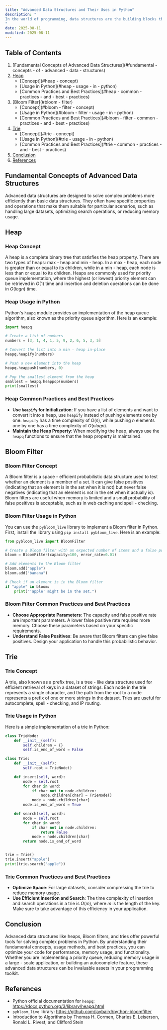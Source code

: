 ```yaml
---
title: "Advanced Data Structures and Their Uses in Python"
description: "
In the world of programming, data structures are the building blocks that enable efficient storage, organization, and manipulation of data. While basic data structures like lists, tuples, and dictionaries in Python are well - known and widely used, advanced data structures offer more specialized functionality and better performance for specific use - cases. This blog will explore several advanced data structures in Python, their fundamental concepts, usage methods, common practices, and best practices.
"
date: 2025-08-11
modified: 2025-08-11
---
```


## Table of Contents
1. [Fundamental Concepts of Advanced Data Structures](#fundamental - concepts - of - advanced - data - structures)
2. [Heap](#heap)
    - [Concept](#heap - concept)
    - [Usage in Python](#heap - usage - in - python)
    - [Common Practices and Best Practices](#heap - common - practices - and - best - practices)
3. [Bloom Filter](#bloom - filter)
    - [Concept](#bloom - filter - concept)
    - [Usage in Python](#bloom - filter - usage - in - python)
    - [Common Practices and Best Practices](#bloom - filter - common - practices - and - best - practices)
4. [Trie](#trie)
    - [Concept](#trie - concept)
    - [Usage in Python](#trie - usage - in - python)
    - [Common Practices and Best Practices](#trie - common - practices - and - best - practices)
5. [Conclusion](#conclusion)
6. [References](#references)


## Fundamental Concepts of Advanced Data Structures
Advanced data structures are designed to solve complex problems more efficiently than basic data structures. They often have specific properties and operations that make them suitable for particular scenarios, such as handling large datasets, optimizing search operations, or reducing memory usage.

## Heap
### Heap Concept
A heap is a complete binary tree that satisfies the heap property. There are two types of heaps: max - heap and min - heap. In a max - heap, each node is greater than or equal to its children, while in a min - heap, each node is less than or equal to its children. Heaps are commonly used for priority queue implementation, where the highest (or lowest) priority element can be retrieved in $O(1)$ time and insertion and deletion operations can be done in $O(log n)$ time.

### Heap Usage in Python
Python's `heapq` module provides an implementation of the heap queue algorithm, also known as the priority queue algorithm. Here is an example:
```python
import heapq

# Create a list of numbers
numbers = [3, 1, 4, 1, 5, 9, 2, 6, 5, 3, 5]

# Convert the list into a min - heap in-place
heapq.heapify(numbers)

# Push a new element into the heap
heapq.heappush(numbers, 0)

# Pop the smallest element from the heap
smallest = heapq.heappop(numbers)
print(smallest)
```

### Heap Common Practices and Best Practices
- **Use `heapify` for Initialization**: If you have a list of elements and want to convert it into a heap, use `heapify` instead of pushing elements one by one. `heapify` has a time complexity of $O(n)$, while pushing $n$ elements one by one has a time complexity of $O(n log n)$.
- **Maintain the Heap Property**: When modifying the heap, always use the `heapq` functions to ensure that the heap property is maintained.


## Bloom Filter
### Bloom Filter Concept
A Bloom filter is a space - efficient probabilistic data structure used to test whether an element is a member of a set. It can give false positives (indicating that an element is in the set when it is not) but never false negatives (indicating that an element is not in the set when it actually is). Bloom filters are useful when memory is limited and a small probability of false positives is acceptable, such as in web caching and spell - checking.

### Bloom Filter Usage in Python
You can use the `pybloom_live` library to implement a Bloom filter in Python. First, install the library using `pip install pybloom_live`. Here is an example:
```python
from pybloom_live import BloomFilter

# Create a Bloom filter with an expected number of items and a false positive probability
bloom = BloomFilter(capacity=100, error_rate=0.01)

# Add elements to the Bloom filter
bloom.add("apple")
bloom.add("banana")

# Check if an element is in the Bloom filter
if "apple" in bloom:
    print("'apple' might be in the set.")
```

### Bloom Filter Common Practices and Best Practices
- **Choose Appropriate Parameters**: The capacity and false positive rate are important parameters. A lower false positive rate requires more memory. Choose these parameters based on your specific requirements.
- **Understand False Positives**: Be aware that Bloom filters can give false positives. Design your application to handle this probabilistic behavior.


## Trie
### Trie Concept
A trie, also known as a prefix tree, is a tree - like data structure used for efficient retrieval of keys in a dataset of strings. Each node in the trie represents a single character, and the path from the root to a node represents a prefix of one or more strings in the dataset. Tries are useful for autocomplete, spell - checking, and IP routing.

### Trie Usage in Python
Here is a simple implementation of a trie in Python:
```python
class TrieNode:
    def __init__(self):
        self.children = {}
        self.is_end_of_word = False

class Trie:
    def __init__(self):
        self.root = TrieNode()

    def insert(self, word):
        node = self.root
        for char in word:
            if char not in node.children:
                node.children[char] = TrieNode()
            node = node.children[char]
        node.is_end_of_word = True

    def search(self, word):
        node = self.root
        for char in word:
            if char not in node.children:
                return False
            node = node.children[char]
        return node.is_end_of_word


trie = Trie()
trie.insert("apple")
print(trie.search("apple"))
```

### Trie Common Practices and Best Practices
- **Optimize Space**: For large datasets, consider compressing the trie to reduce memory usage.
- **Use Efficient Insertion and Search**: The time complexity of insertion and search operations in a trie is $O(m)$, where $m$ is the length of the key. Make sure to take advantage of this efficiency in your application.


## Conclusion
Advanced data structures like heaps, Bloom filters, and tries offer powerful tools for solving complex problems in Python. By understanding their fundamental concepts, usage methods, and best practices, you can optimize your code for performance, memory usage, and functionality. Whether you are implementing a priority queue, reducing memory usage in a large - scale application, or building an autocomplete feature, these advanced data structures can be invaluable assets in your programming toolkit.

## References
- Python official documentation for `heapq`: https://docs.python.org/3/library/heapq.html
- `pybloom_live` library: https://github.com/jaybaird/python-bloomfilter
- Introduction to Algorithms by Thomas H. Cormen, Charles E. Leiserson, Ronald L. Rivest, and Clifford Stein